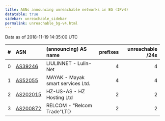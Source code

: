```yaml
---
title: ASNs announcing unreachable networks in BG (IPv4)
datatable: true
sidebar: unreachable_sidebar
permalink: unreachable_bg-v4.html
---
```


Data as of 2018-11-19 14:35:00 UTC


<div class="datatable-begin"></div>

|   # | ASN                                      | (announcing) AS name              |   prefixes |   unreachable /24s |
|----:|:-----------------------------------------|:----------------------------------|-----------:|-------------------:|
|   0 | [AS39246](unreachable_AS39246-v4.html)   | LIULINNET - Lulin-Net             |          4 |                  4 |
|   1 | [AS52055](unreachable_AS52055-v4.html)   | MAYAK - Mayak smart services Ltd. |          4 |                  4 |
|   2 | [AS202015](unreachable_AS202015-v4.html) | HZ-US-AS - HZ Hosting Ltd         |          2 |                  2 |
|   3 | [AS200872](unreachable_AS200872-v4.html) | RELCOM - "Relcom Trade"LTD        |          2 |                  2 |

<div class="datatable-end"></div>